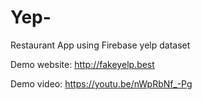 # Yep-
Restaurant App using Firebase yelp dataset

Demo website: http://fakeyelp.best 

Demo video: https://youtu.be/nWpRbNf_-Pg
